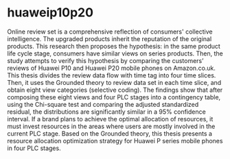 # huaweip10p20
Online review set is a comprehensive reflection of consumers' collective intelligence. The upgraded products inherit the reputation of the original products. This research then proposes the hypothesis: in the same product life cycle stage, consumers have similar views on series products.
Then, the study attempts to verify this hypothesis by comparing the customers’ reviews of Huawei P10 and Huawei P20 mobile phones on Amazon.co.uk. This thesis divides the review data flow with time tag into four time slices. Then, it uses the Grounded theory to review data set in each time slice, and obtain eight view categories (selective coding). The findings show that after composing these eight views and four PLC stages into a contingency table, using the Chi-square test and comparing the adjusted standardized residual, the distributions are significantly similar in a 95% confidence interval.
If a brand plans to achieve the optimal allocation of resources, it must invest resources in the areas where users are mostly involved in the current PLC stage. Based on the Grounded theory, this thesis presents a resource allocation optimization strategy for Huawei P series mobile phones in four PLC stages.
